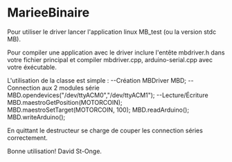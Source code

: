 # MarieeBinaire

Pour utiliser le driver lancer l'application linux MB_test (ou la version stdc MB).

Pour compiler une application avec le driver inclure l'entête mbdriver.h dans votre fichier principal et compiler mbdriver.cpp, arduino-serial.cpp avec votre éxécutable.

L'utilisation de la classe est simple :
--Création
MBDriver MBD;
--Connection aux 2 modules série
MBD.opendevices("/dev/ttyACM0","/dev/ttyACM1");
--Lecture/Écriture
MBD.maestroGetPosition(MOTORCOIN);
MBD.maestroSetTarget(MOTORCOIN, 100);
MBD.readArduino();
MBD.writeArduino();

En quittant le destructeur se charge de couper les connection séries correctement.

Bonne utilisation!
David St-Onge.
